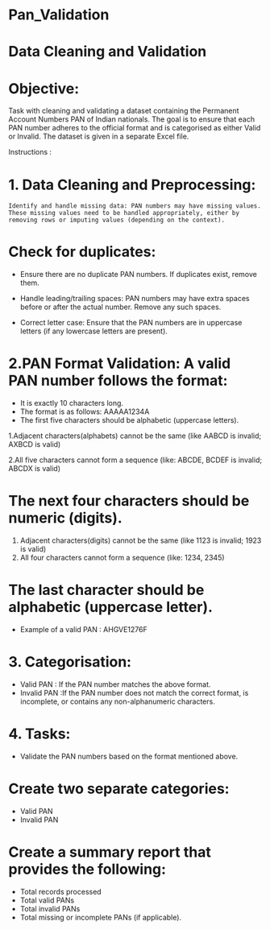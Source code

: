 # Pan_Validation

# Data Cleaning and Validation

# Objective:
   Task with cleaning and validating a dataset containing the Permanent 
   Account Numbers PAN of Indian nationals. The goal is to ensure that each PAN 
   number adheres to the official format and is categorised as either Valid or Invalid. 
   The dataset is given in a separate Excel file.

  Instructions :
# 1. Data Cleaning and Preprocessing:
    Identify and handle missing data: PAN numbers may have missing values. 
    These missing values need to be handled appropriately, either by 
    removing rows or imputing values (depending on the context).
 
 # Check for duplicates: 
  - Ensure there are no duplicate PAN numbers.
    If duplicates exist, remove them.
   
  - Handle leading/trailing spaces: PAN numbers may have extra spaces 
    before or after the actual number. Remove any such spaces.
  
  - Correct letter case: Ensure that the PAN numbers are in uppercase letters 
    (if any lowercase letters are present).
 
# 2.PAN Format Validation: A valid PAN number follows the format:
  - It is exactly 10 characters long.
  - The format is as follows: AAAAA1234A
  - The first five characters should be alphabetic (uppercase letters).

 1.Adjacent characters(alphabets) cannot be the same (like AABCD is 
   invalid; AXBCD is valid)

 2.All five characters cannot form a sequence (like: ABCDE, BCDEF is 
   invalid; ABCDX is valid)

 # The next four characters should be numeric (digits).

 1. Adjacent characters(digits) cannot be the same (like 1123 is invalid; 
    1923 is valid)
 2. All four characters cannot form a sequence (like: 1234, 2345)
 
 # The last character should be alphabetic (uppercase letter).
  - Example of a valid PAN : AHGVE1276F

# 3. Categorisation:
  - Valid PAN : If the PAN number matches the above format.
  - Invalid PAN :If the PAN number does not match the correct format, is 
    incomplete, or contains any non-alphanumeric characters.
 
 # 4. Tasks:
  - Validate the PAN numbers based on the format mentioned above.

  # Create two separate categories:
   - Valid PAN
   - Invalid PAN
  # Create a summary report that provides the following:
   - Total records processed
   - Total valid PANs
   - Total invalid PANs
   - Total missing or incomplete PANs (if applicable).
 
